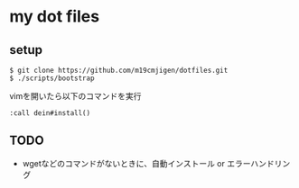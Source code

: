 # my dot files

## setup
```
$ git clone https://github.com/m19cmjigen/dotfiles.git
$ ./scripts/bootstrap
```

vimを開いたら以下のコマンドを実行
```
:call dein#install()
```

## TODO
* wgetなどのコマンドがないときに、自動インストール or エラーハンドリング 
